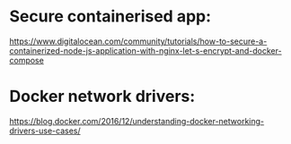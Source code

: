 # Secure containerised app:

https://www.digitalocean.com/community/tutorials/how-to-secure-a-containerized-node-js-application-with-nginx-let-s-encrypt-and-docker-compose

# Docker network drivers:

https://blog.docker.com/2016/12/understanding-docker-networking-drivers-use-cases/
